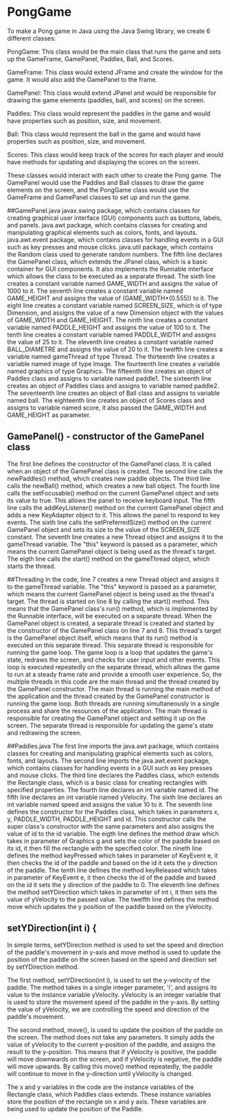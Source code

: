 # PongGame

To make a Pong game in Java using the Java Swing library, we create 6 different classes:

PongGame: This class would be the main class that runs the game and sets up the GameFrame, GamePanel, Paddles, Ball, and Scores.

GameFrame: This class would extend JFrame and create the window for the game. It would also add the GamePanel to the frame.

GamePanel: This class would extend JPanel and would be responsible for drawing the game elements (paddles, ball, and scores) on the screen.

Paddles: This class would represent the paddles in the game and would have properties such as position, size, and movement.

Ball: This class would represent the ball in the game and would have properties such as position, size, and movement.

Scores: This class would keep track of the scores for each player and would have methods for updating and displaying the scores on the screen.

These classes would interact with each other to create the Pong game. The GamePanel would use the Paddles and Ball classes to draw the game elements on the screen, and the PongGame class would use the GameFrame and GamePanel classes to set up and run the game.




##GamePanel.java 
 javax.swing package, which contains classes for creating graphical user interface (GUI) components such as buttons, labels, and panels.
 java.awt package, which contains classes for creating and manipulating graphical elements such as colors, fonts, and layouts.
 java.awt.event package, which contains classes for handling events in a GUI such as key presses and mouse clicks.
 java.util package, which contains the Random class used to generate random numbers.
The fifth line declares the GamePanel class, which extends the JPanel class, which is a basic container for GUI components. It also implements the Runnable interface which allows the class to be executed as a separate thread.
The sixth line creates a constant variable named GAME_WIDTH and assigns the value of 1000 to it.
The seventh line creates a constant variable named GAME_HEIGHT and assigns the value of (GAME_WIDTH*(0.555)) to it.
The eight line creates a constant variable named SCREEN_SIZE, which is of type Dimension, and assigns the value of a new Dimension object with the values of GAME_WIDTH and GAME_HEIGHT.
The ninth line creates a constant variable named PADDLE_HEIGHT and assigns the value of 100 to it.
The tenth line creates a constant variable named PADDLE_WIDTH and assigns the value of 25 to it.
The eleventh line creates a constant variable named BALL_DIAMETRE and assigns the value of 20 to it.
The twelfth line creates a variable named gameThread of type Thread.
The thirteenth line creates a variable named image of type Image.
The fourteenth line creates a variable named graphics of type Graphics.
The fifteenth line creates an object of Paddles class and assigns to variable named paddle1.
The sixteenth line creates an object of Paddles class and assigns to variable named paddle2.
The seventeenth line creates an object of Ball class and assigns to variable named ball.
The eighteenth line creates an object of Scores class and assigns to variable named score, it also passed the GAME_WIDTH and GAME_HEIGHT as parameter.

## GamePanel() - constructor of the GamePanel class
The first line defines the constructor of the GamePanel class. It is called when an object of the GamePanel class is created.
The second line calls the newPaddles() method, which creates new paddle objects.
The third line calls the newBall() method, which creates a new ball object.
The fourth line calls the setFocusable() method on the current GamePanel object and sets its value to true. This allows the panel to receive keyboard input.
The fifth line calls the addKeyListener() method on the current GamePanel object and adds a new KeyAdapter object to it. This allows the panel to respond to key events.
The sixth line calls the setPreferredSize() method on the current GamePanel object and sets its size to the value of the SCREEN_SIZE constant.
The seventh line creates a new Thread object and assigns it to the gameThread variable. The "this" keyword is passed as a parameter, which means the current GamePanel object is being used as the thread's target.
The eigth line calls the start() method on the gameThread object, which starts the thread.

##Threading 
In the code, line 7 creates a new Thread object and assigns it to the gameThread variable. The "this" keyword is passed as a parameter, which means the current GamePanel object is being used as the thread's target. The thread is started on line 8 by calling the start() method. This means that the GamePanel class's run() method, which is implemented by the Runnable interface, will be executed on a separate thread.
When the GamePanel object is created, a separate thread is created and started by the constructor of the GamePanel class on line 7 and 8. This thread's target is the GamePanel object itself, which means that its run() method is executed on this separate thread.
This separate thread is responsible for running the game loop. The game loop is a loop that updates the game's state, redraws the screen, and checks for user input and other events. This loop is executed repeatedly on the separate thread, which allows the game to run at a steady frame rate and provide a smooth user experience.
So, the multiple threads in this code are the main thread and the thread created by the GamePanel constructor. The main thread is running the main method of the application and the thread created by the GamePanel constructor is running the game loop. Both threads are running simultaneously in a single process and share the resources of the application. The main thread is responsible for creating the GamePanel object and setting it up on the screen. The separate thread is responsible for updating the game's state and redrawing the screen.


##Paddles.java
The first line imports the java.awt package, which contains classes for creating and manipulating graphical elements such as colors, fonts, and layouts.
The second line imports the java.awt.event package, which contains classes for handling events in a GUI such as key presses and mouse clicks.
The third line declares the Paddles class, which extends the Rectangle class, which is a basic class for creating rectangles with specified properties.
The fourth line declares an int variable named id.
The fifth line declares an int variable named yVelocity.
The sixth line declares an int variable named speed and assigns the value 10 to it.
The seventh line defines the constructor for the Paddles class, which takes in parameters x, y, PADDLE_WIDTH, PADDLE_HEIGHT and id. This constructor calls the super class's constructor with the same parameters and also assigns the value of id to the id variable.
The eigth line defines the method draw which takes in parameter of Graphics g and sets the color of the paddle based on its id, it then fill the rectangle with the specified color.
The nineth line defines the method keyPressed which takes in parameter of KeyEvent e, it then checks the id of the paddle and based on the id it sets the y direction of the paddle.
The tenth line defines the method keyReleased which takes in parameter of KeyEvent e, it then checks the id of the paddle and based on the id it sets the y direction of the paddle to 0.
The eleventh line defines the method setYDirection which takes in parameter of int i, it then sets the value of yVelocity to the passed value.
The twelfth line defines the method move which updates the y position of the paddle based on the yVelocity.

## setYDirection(int i) {
In simple terms, setYDirection method is used to set the speed and direction of the paddle's movement in y-axis and move method is used to update the position of the paddle on the screen based on the speed and direction set by setYDirection method.

The first method, setYDirection(int i), is used to set the y-velocity of the paddle. The method takes in a single integer parameter, 'i', and assigns its value to the instance variable yVelocity. yVelocity is an integer variable that is used to store the movement speed of the paddle in the y-axis. By setting the value of yVelocity, we are controlling the speed and direction of the paddle's movement.

The second method, move(), is used to update the position of the paddle on the screen. The method does not take any parameters. It simply adds the value of yVelocity to the current y-position of the paddle, and assigns the result to the y-position. This means that if yVelocity is positive, the paddle will move downwards on the screen, and if yVelocity is negative, the paddle will move upwards. By calling this move() method repeatedly, the paddle will continue to move in the y-direction until yVelocity is changed.

The x and y variables in the code are the instance variables of the Rectangle class, which Paddles class extends. These instance variables store the position of the rectangle on x and y axis. These variables are being used to update the position of the Paddle.


